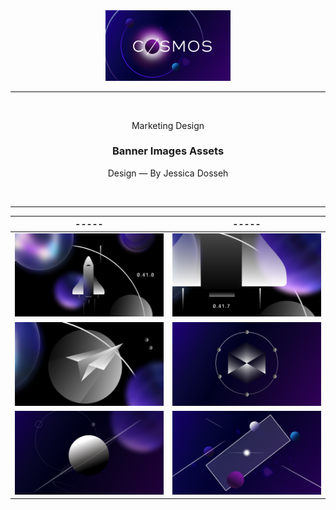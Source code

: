 <div align="center">
  <img src="./Banner_1.png" width="200" />
  
  <hr />
  
  <br/>
  <p> Marketing Design </p>
  <h3> Banner Images Assets </h3>
  <p> Design — By Jessica Dosseh </p>
  <br/>
</div>

<hr/>

| ----- | ----- |
| ----- | ----- |
| <img src="./Banner_2.png" width="600" /> | <img src="./Banner_3.png" width="600" /> |
| <img src="./Banner_4.png" width="600" /> | <img src="./Banner_5.png" width="600" /> |
| <img src="./Banner_6.png" width="600" /> | <img src="./Banner_7.png" width="600" /> |

<br/>
